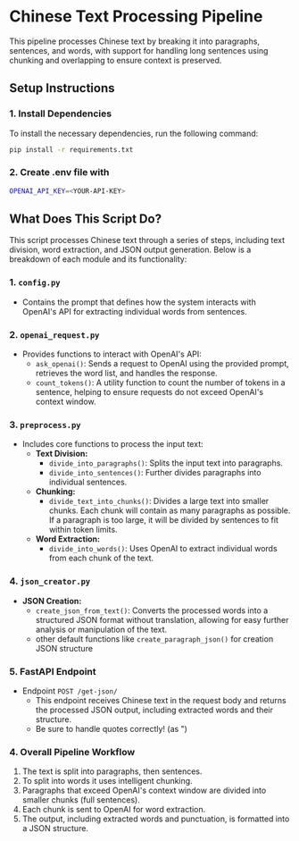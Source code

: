 # Chinese Text Processing Pipeline

This pipeline processes Chinese text by breaking it into paragraphs, sentences, and words, with support for handling long sentences using chunking and overlapping to ensure context is preserved.

## Setup Instructions

### 1. Install Dependencies
To install the necessary dependencies, run the following command:
```bash
pip install -r requirements.txt
```

### 2. Create .env file with
```bash
OPENAI_API_KEY=<YOUR-API-KEY>
```

## What Does This Script Do?

This script processes Chinese text through a series of steps, including text division, word extraction, and JSON output generation. Below is a breakdown of each module and its functionality:

### 1. `config.py`
- Contains the prompt that defines how the system interacts with OpenAI's API for extracting individual words from sentences.

### 2. `openai_request.py`
- Provides functions to interact with OpenAI's API:
  - `ask_openai()`: Sends a request to OpenAI using the provided prompt, retrieves the word list, and handles the response.
  - `count_tokens()`: A utility function to count the number of tokens in a sentence, helping to ensure requests do not exceed OpenAI's context window.

### 3. `preprocess.py`
- Includes core functions to process the input text:
  - **Text Division:**
    - `divide_into_paragraphs()`: Splits the input text into paragraphs.
    - `divide_into_sentences()`: Further divides paragraphs into individual sentences.
  - **Chunking:**
    - `divide_text_into_chunks()`: Divides a large text into smaller chunks. Each chunk will contain as many paragraphs as possible.
    If a paragraph is too large, it will be divided by sentences to fit within token limits.
  - **Word Extraction:**
    - `divide_into_words()`: Uses OpenAI to extract individual words from each chunk of the text.

### 4. `json_creator.py`
  - **JSON Creation:**
    - `create_json_from_text()`: Converts the processed words into a structured JSON format without translation, allowing for easy further analysis or manipulation of the text.
    - other default functions like `create_paragraph_json()` for creation JSON structure

### 5.  FastAPI Endpoint
- Endpoint `POST /get-json/`
  - This endpoint receives Chinese text in the request body and returns the processed JSON output, including extracted words and their structure.
  - Be sure to handle quotes correctly! (as \")

### 4. Overall Pipeline Workflow
1. The text is split into paragraphs, then sentences.
2. To split into words it uses intelligent chunking.
2. Paragraphs that exceed OpenAI's context window are divided into smaller chunks (full sentences).
3. Each chunk is sent to OpenAI for word extraction.
4. The output, including extracted words and punctuation, is formatted into a JSON structure.
